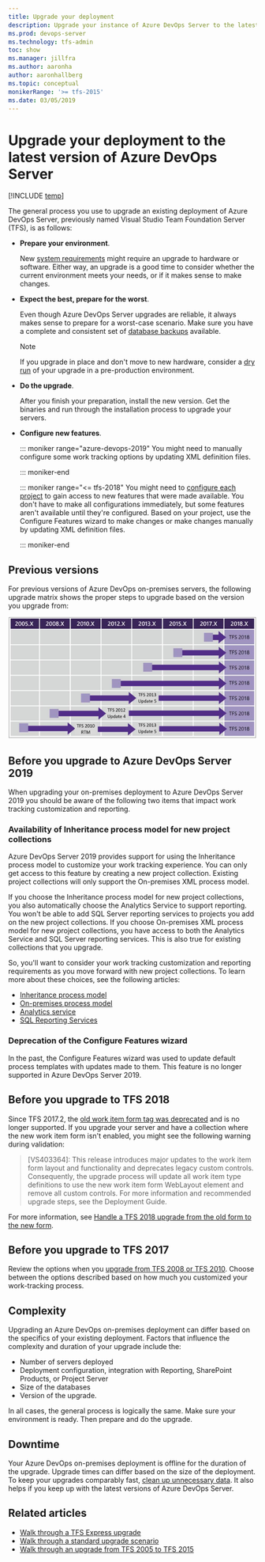 ```yaml
---
title: Upgrade your deployment
description: Upgrade your instance of Azure DevOps Server to the latest version
ms.prod: devops-server
ms.technology: tfs-admin
toc: show
ms.manager: jillfra
ms.author: aaronha
author: aaronhallberg
ms.topic: conceptual
monikerRange: '>= tfs-2015'
ms.date: 03/05/2019
---
```


# Upgrade your deployment to the latest version of Azure DevOps Server

[!INCLUDE [temp](../_shared/version-tfs-2015-earlier.md)]

The general process you use to upgrade an existing deployment of Azure DevOps Server, previously named Visual Studio Team Foundation Server (TFS), is as follows:

- **Prepare your environment**.

    New [system requirements](../requirements.md) might require an upgrade to hardware or software. Either way, an upgrade is a good time to consider whether the current environment meets your needs, or if it makes sense to make changes.

- **Expect the best, prepare for the worst**.

    Even though Azure DevOps Server upgrades are reliable, it always makes sense to prepare for a worst-case scenario. Make sure you have a complete and consistent set of [database backups](../admin/backup/config-backup-sched-plan.md) available.

    > [!NOTE]
    > If you upgrade in place and don't move to new hardware, consider a [dry run](pre-production.md) of your upgrade in a pre-production environment.

- **Do the upgrade**.

    After you finish your preparation, install the new version. Get the binaries and run through the installation process to upgrade your servers.

- **Configure new features**. <!--- QUESTION: what needs to be said here for 2019? -->

	::: moniker range="azure-devops-2019"
    You might need to manually configure some work tracking options by updating XML definition files.

	::: moniker-end

	::: moniker range="<= tfs-2018"
    You might need to [configure each project](/azure/devops/work/customize/configure-features-after-upgrade) to gain access to new features that were made available. You don't have to make all configurations immediately, but some features aren't available until they're configured. Based on your project, use the Configure Features wizard to make changes or make changes manually by updating XML definition files.

	::: moniker-end


## Previous versions

For previous versions of Azure DevOps on-premises servers, the following upgrade matrix shows the proper steps to upgrade based on the version you upgrade from:

<!--- Image needs update --> 
![TFS 2018 Upgrade path matrix for all versions](../_img/tfs2018upgradematrix.png)

## Before you upgrade to Azure DevOps Server 2019 <!---NEW SECTION --> 

When upgrading your on-premises deployment to Azure DevOps Server 2019 you should be aware of the following two items that impact work tracking customization and reporting. 

### Availability of Inheritance process model for new project collections

Azure DevOps Server 2019 provides support for using the Inheritance process model to customize your work tracking experience. You can only get access to this feature by creating a new project collection. Existing project collections will only support the On-premises XML process model.

If you choose the Inheritance process model for new project collections, you also automatically choose the Analytics Service to support reporting. You won't be able to add SQL Server reporting services to projects you add on the new project collections. 
If you choose On-premises XML process model for new project collections, you have access to both the Analytics Service and SQL Server reporting services. This is also true for existing collections that you upgrade. 
 
So, you'll want to consider your work tracking customization and reporting requirements as you move forward with new project collections. To learn more about these choices, see the following articles:

- [Inheritance process model](/azure/devops/organizations/settings/work/inheritance-process-model)  
- [On-premises process model](/azure/devops/reference/on-premises-xml-process-model?view=azure-devops-2019)  
- [Analytics service](/azure/devops/report/analytics/what-is-analytics)
- [SQL Reporting Services](/azure/devops/report/sql-reports/reporting-services-reports) 

### Deprecation of the Configure Features wizard

In the past, the Configure Features wizard was used to update default process templates with updates made to them. This feature is no longer supported in Azure DevOps Server 2019.

<!--- QUESTION: Any manual changes that need to be made? If they upgrade from ??? - what might they need to do here? -->

## Before you upgrade to TFS 2018

Since TFS 2017.2, the [old work item form <Layout> tag was deprecated](https://blogs.msdn.microsoft.com/devops/2017/05/22/announcing-the-deprecation-of-the-old-work-item-form-in-tfs/) and is no longer supported. If you upgrade your server and have a collection where the new work item form isn't enabled, you might see the following warning during validation:

> [VS403364]: This release introduces major updates to the work item form layout and functionality and deprecates legacy custom controls. Consequently, the upgrade process will update all work item type definitions to use the new work item form WebLayout element and remove all custom controls. For more information and recommended upgrade steps, see the Deployment Guide.

For more information, see [Handle a TFS 2018 upgrade from the old form to the new form](https://blogs.msdn.microsoft.com/devops/2017/05/22/announcing-the-deprecation-of-the-old-work-item-form-in-tfs).

## Before you upgrade to TFS 2017

Review the options when you [upgrade from TFS 2008 or TFS 2010](/azure/devops/work/customize/upgrade-tfs-2008-or-2010). Choose between the options described based on how much you customized your work-tracking process.

## Complexity

Upgrading an Azure DevOps on-premises deployment can differ based on the specifics of your existing deployment. Factors that influence the complexity and duration of your upgrade include the:

- Number of servers deployed
- Deployment configuration, integration with Reporting, SharePoint Products,  or Project Server 
- Size of the databases
- Version of the upgrade.

In all cases, the general process is logically the same. Make sure your environment is ready. Then prepare and do the upgrade.

## Downtime

Your Azure DevOps on-premises deployment is offline for the duration of the upgrade. Upgrade times can differ based on the size of the deployment. To keep your upgrades comparably fast, [clean up unnecessary data](/azure/devops/tfs-server/upgrade/clean-up-data). It also helps if you keep up with the latest versions of Azure DevOps Server.

## Related articles

- [Walk through a TFS Express upgrade](express.md)
- [Walk through a standard upgrade scenario](walkthrough.md)
- [Walk through an upgrade from TFS 2005 to TFS 2015](tfs-2005-to-2015.md)


